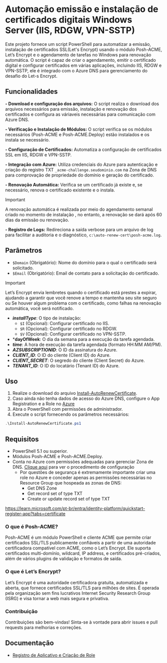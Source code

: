 # Automação emissão e instalação de certificados digitais Windows Server (IIS, RDGW, VPN-SSTP)

Este projeto fornece um script PowerShell para automatizar a emissão, instalação de certificados SSL(Let's Encrypt) usando o módulo Posh-ACME, Let’s Encrypt e o agendamento de tarefas no Windows para renovação automática. O script é capaz de criar o agendamento, emitir o certificado digital e configurar certificados em várias aplicações, incluindo IIS, RDGW e VPN-SSTP, ele é integrado com o Azure DNS para gerenciamento do desafio do Let-s Encrypt.  

## Funcionalidades ##  

**- Download e configuração dos arquivos:** O script realiza o download dos arquivos necessários para emissão, instalação e renovação dos certificados e configura as váriaveis necessárias para comunicação com Azure DNS.

**- Verificação e Instalação de Módulos:** O script verifica se os módulos necessários (Posh-ACME e Posh-ACME.Deploy) estão instalados e os instala se necessário.    

**- Configuração de Certificados:**  Automatiza a configuração de certificados SSL em IIS, RDGW e VPN-SSTP.

**- Integração com Azure:** Utiliza credenciais do Azure para autenticação e criação do registro TXT `_acme-challenge.seudominio.com` na Zona de DNS para comprovação de propriedade do domínio e geração do certificado.

**- Renovação Automática:** Verifica se um certificado já existe e, se necessário, renova o certificado existente e o instala.
> [!IMPORTANT]
> A renovação automática é realizada por meio do agendamento semanal criado no momento de instalação , no entanto, a renovação se dará após 60 dias da emissão ou renovação. 

**- Registro de Logs:** Redireciona a saída verbose para um arquivo de log para facilitar a auditoria e o diagnóstico, `c:\auto-renew-cert\posh-acme.log`.

## Parâmetros ##  
- `$Domain` (Obrigatório): Nome do domínio para o qual o certificado será solicitado.  
- `$Email` (Obrigatório): Email de contato para a solicitação do certificado.
> [!IMPORTANT]
> Let’s Encrypt envia lembretes quando o certificado está prestes a expirar, ajudando a garantir que você renove a tempo e mantenha seu site seguro ou Se houver algum problema com o certificado, como falhas na renovação automática, você será notificado.
- ***installType***: O tipo de instalação:
  - `$I` (Opcional): Configurar certificado no IIS.  
  - `$R` (Opcional): Configurar certificado no RDGW.  
  - `$V` (Opcional): Configurar certificado no VPN-SSTP.  
- ***dayOfWeek**: O dia da semana para a execução da tarefa agendada.
- ***time***: A hora de execução da tarefa agendada (formato HH:MM AM/PM).
- ***AZSUBSCRIPTIONID***: O ID da assinatura do Azure.
- ***CLIENT_ID***: O ID do cliente (Client ID) do Azure.
- ***CLIENT_SECRET***: O segredo do cliente (Client Secret) do Azure.
- ***TENANT_ID***: O ID do locatário (Tenant ID) do Azure.

## Uso ##
1. Realize o download do arquivo [Install-AutoRenewCertificate](Install-AutoRenewCertificate.ps1).
2. Caso ainda não tenha dados de acesso do Azure DNS, configure o App Registration e a Role no [Azure](APP_REGISTRATION.md)
4. Abra o PowerShell com permissões de administrador.
5. Execute o script fornecendo os parâmetros necessários:

```powershell
.\Install-AutoRenewCertificate.ps1
````  

## Requisitos ##
- PowerShell 5.1 ou superior.  
- Módulos Posh-ACME e Posh-ACME.Deploy.  
- Conta no Azure com permissões adequadas para gerenciar Zona de DNS. [Clique aqui](APP_REGISTRATION.md) para ver o procedimento de configuração
    - Por questões de segurança é extremamente importante criar uma role no Azure e conceder apenas as permissões necessárias no Resource Group que hospeada as zonas de DNS:  
      - Get DNS Zone   
      - Get record set of type TXT   
      - Create or update record set of type TXT  

https://learn.microsoft.com/pt-br/entra/identity-platform/quickstart-register-app?tabs=certificate
  
### O que é Posh-ACME? ### 
Posh-ACME é um módulo PowerShell e cliente ACME que permite criar certificados SSL/TLS publicamente confiáveis a partir de uma autoridade certificadora compatível com ACME, como o Let’s Encrypt. Ele suporta certificados multi-domínio, wildcard, IP address, e certificados pré-criados, além de vários plugins de validação e formatos de saída.

### O que é Let’s Encrypt? ### 
Let’s Encrypt é uma autoridade certificadora gratuita, automatizada e aberta, que fornece certificados SSL/TLS para milhões de sites. É operada pela organização sem fins lucrativos Internet Security Research Group (ISRG) e visa tornar a web mais segura e privativa.

### Contribuição ###  
Contribuições são bem-vindas! Sinta-se à vontade para abrir issues e pull requests para melhorias e correções.

## Documentação  

- [Registro de Aplicativo e Criação de Role](APP_REGISTRATION.md)
